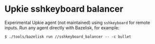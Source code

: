 # Upkie sshkeyboard balancer

Experimental Upkie agent (not maintained) using ``sshkeyboard`` for remote inputs. Run any agent directly with Bazelisk, for example:

```console
$ ./tools/bazelisk run //sshkeyboard_balancer -- -c bullet
```
